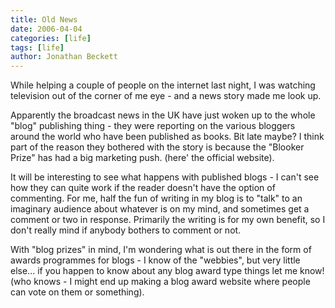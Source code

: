 ```yaml
---
title: Old News
date: 2006-04-04
categories: [life]
tags: [life]
author: Jonathan Beckett
---
```


While helping a couple of people on the internet last night, I was watching television out of the corner of me eye - and a news story made me look up.

Apparently the broadcast news in the UK have just woken up to the whole "blog" publishing thing - they were reporting on the various bloggers around the world who have been published as books. Bit late maybe? I think part of the reason they bothered with the story is because the "Blooker Prize" has had a big marketing push. (here' the official website).

It will be interesting to see what happens with published blogs - I can't see how they can quite work if the reader doesn't have the option of commenting. For me, half the fun of writing in my blog is to "talk" to an imaginary audience about whatever is on my mind, and sometimes get a comment or two in response. Primarily the writing is for my own benefit, so I don't really mind if anybody bothers to comment or not.

With "blog prizes" in mind, I'm wondering what is out there in the form of awards programmes for blogs - I know of the "webbies", but very little else... if you happen to know about any blog award type things let me know! (who knows - I might end up making a blog award website where people can vote on them or something).